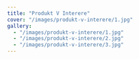 ```yaml
---
title: "Produkt V Interere"
cover: "/images/produkt-v-interere/1.jpg"
gallery:
  - "/images/produkt-v-interere/1.jpg"
  - "/images/produkt-v-interere/2.jpg"
  - "/images/produkt-v-interere/3.jpg"
---
```


>
